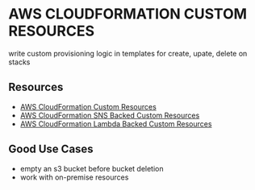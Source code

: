# AWS CLOUDFORMATION CUSTOM RESOURCES

write custom provisioning logic in templates for create, upate, delete on stacks

## Resources

- [AWS CloudFormation Custom Resources](https://docs.aws.amazon.com/AWSCloudFormation/latest/UserGuide/template-custom-resources.html)
- [AWS CloudFormation SNS Backed Custom Resources](https://docs.aws.amazon.com/AWSCloudFormation/latest/UserGuide/template-custom-resources-sns.html)
- [AWS CloudFormation Lambda Backed Custom Resources](https://docs.aws.amazon.com/AWSCloudFormation/latest/UserGuide/template-custom-resources-lambda.html)

## Good Use Cases

- empty an s3 bucket before bucket deletion
- work with on-premise resources
